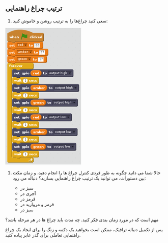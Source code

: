 ## ترتیب چراغ راهنمایی

1. سعی کنید چراغ‌ها را به ترتیب روشن و خاموش کنید:

![](images/scratch2-5.png)

1. حالا شما می دانید چگونه به طور فردی کنترل چراغ ها را انجام دهید، و زمان مکث بین دستورات، می توانید یک ترتیب چراغ راهنمایی بسازید؟ دنباله می رود:
    
    - سبز در
    - آجری در
    - قرمز در
    - قرمز و مروارید در
    - سبز در

مهم است که در مورد زمان بندی فکر کنید. چه مدت باید چراغ ها در هر مرحله باشد؟

پس از تکمیل دنباله ترافیک، ممکن است بخواهید یک دکمه و زنگ را برای ایجاد یک چراغ راهنمایی تعاملی برای گذر عابر پیاده کنید.